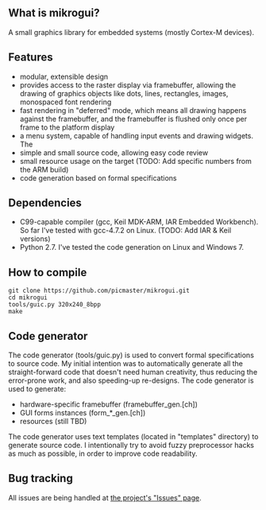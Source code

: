 ## What is mikrogui?

A small graphics library for embedded systems (mostly Cortex-M devices).

## Features

- modular, extensible design
- provides access to the raster display via framebuffer, allowing the drawing
  of graphics objects like dots, lines, rectangles, images, monospaced font
  rendering
- fast rendering in "deferred" mode, which means all drawing happens against
  the framebuffer, and the framebuffer is flushed only once per frame to the
  platform display
- a menu system, capable of handling input events and drawing widgets. The 
- simple and small source code, allowing easy code review
- small resource usage on the target (TODO: Add specific numbers from the ARM
  build)
- code generation based on formal specifications

## Dependencies

- C99-capable compiler (gcc, Keil MDK-ARM, IAR Embedded Workbench). So far I've
  tested with gcc-4.7.2 on Linux. (TODO: Add IAR & Keil versions)
- Python 2.7. I've tested the code generation on Linux and Windows 7.

## How to compile

```
git clone https://github.com/picmaster/mikrogui.git
cd mikrogui
tools/guic.py 320x240_8bpp
make
```

## Code generator

The code generator (tools/guic.py) is used to convert formal specifications to
source code. My initial intention was to automatically generate all the
straight-forward code that doesn't need human creativity, thus reducing the
error-prone work, and also speeding-up re-designs. The code generator is used
to generate:
- hardware-specific framebuffer (framebuffer_gen.[ch])
- GUI forms instances (form_*_gen.[ch])
- resources (still TBD)

The code generator uses text templates (located in "templates" directory) to
generate source code. I intentionally try to avoid fuzzy preprocessor hacks as
much as possible, in order to improve code readability.

## Bug tracking

All issues are being handled at [the project's "Issues" page](https://github.com/picmaster/mikrogui/issues).
